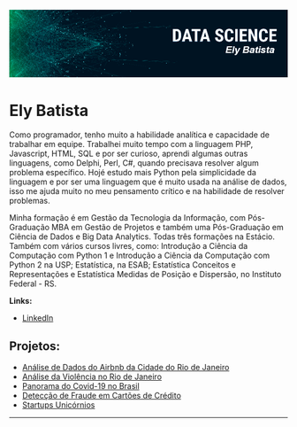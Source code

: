<p align="center">
  <img src="banner2.png" >
</p>

# Ely Batista


Como programador, tenho muito a habilidade analítica e capacidade de trabalhar em equipe. Trabalhei muito tempo com a linguagem PHP, Javascript, HTML, SQL e por ser curioso, aprendi algumas outras linguagens, como Delphi, Perl, C#,  quando precisava resolver algum problema específico. Hojé estudo mais Python pela simplicidade da linguagem e por ser uma linguagem que é muito usada na análise de dados, isso me ajuda muito no meu pensamento crítico e na habilidade de resolver problemas.

Minha formação é em Gestão da Tecnologia da Informação, com Pós-Graduação MBA em Gestão de Projetos e também uma Pós-Graduação em Ciência de Dados e Big Data Analytics. Todas três formações na Estácio. Também com vários cursos livres, como: Introdução a Ciência da Computação com Python 1 e Introdução a Ciência da Computação com Python 2 na USP; Estatística, na ESAB; Estatística Conceitos e Representações e Estatística Medidas de Posição e Dispersão, no Instituto Federal - RS.


**Links:**
* [LinkedIn](https://www.linkedin.com/in/elybjunior/)


## Projetos:

* [Análise de Dados do Airbnb da Cidade do Rio de Janeiro](https://bit.ly/3eCCEeT)
* [Análise da Violência no Rio de Janeiro](https://bit.ly/3hvexjn)
* [Panorama do Covid-19 no Brasil](https://bit.ly/2HjKIFQ)
* [Detecção de Fraude em Cartões de Crédito](https://bit.ly/3yS5Zf3)
* [Startups Unicórnios](https://bit.ly/3YpIng1)
---


